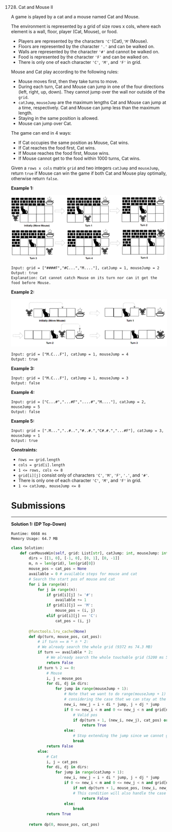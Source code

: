 1728. Cat and Mouse II

A game is played by a cat and a mouse named Cat and Mouse.

The environment is represented by a grid of size rows x cols, where each element is a wall, floor, player (Cat, Mouse), or food.

* Players are represented by the characters `'C'`(Cat),`'M'`(Mouse).
* Floors are represented by the character `'.'` and can be walked on.
* Walls are represented by the character `'#'` and cannot be walked on.
* Food is represented by the character `'F'` and can be walked on.
* There is only one of each character `'C'`, `'M'`, and `'F'` in grid.

Mouse and Cat play according to the following rules:

* Mouse moves first, then they take turns to move.
* During each turn, Cat and Mouse can jump in one of the four directions (left, right, up, down). They cannot jump over the wall nor outside of the `grid`.
* `catJump`, `mouseJump` are the maximum lengths Cat and Mouse can jump at a time, respectively. Cat and Mouse can jump less than the maximum length.
* Staying in the same position is allowed.
* Mouse can jump over Cat.

The game can end in 4 ways:

* If Cat occupies the same position as Mouse, Cat wins.
* If Cat reaches the food first, Cat wins.
* If Mouse reaches the food first, Mouse wins.
* If Mouse cannot get to the food within 1000 turns, Cat wins.

Given a `rows x cols` matrix `grid` and two integers `catJump` and `mouseJump`, return `true` if Mouse can win the game if both Cat and Mouse play optimally, otherwise return `false`.

 

**Example 1:**

![1728_sample_111_1955.png](img/1728_sample_111_1955.png)
```
Input: grid = ["####F","#C...","M...."], catJump = 1, mouseJump = 2
Output: true
Explanation: Cat cannot catch Mouse on its turn nor can it get the food before Mouse.
```

**Example 2:**

![1728_sample_2_1955.png](img/1728_sample_2_1955.png)
```
Input: grid = ["M.C...F"], catJump = 1, mouseJump = 4
Output: true
```

**Example 3:**
```
Input: grid = ["M.C...F"], catJump = 1, mouseJump = 3
Output: false
```

**Example 4:**
```
Input: grid = ["C...#","...#F","....#","M...."], catJump = 2, mouseJump = 5
Output: false
```

**Example 5:**
```
Input: grid = [".M...","..#..","#..#.","C#.#.","...#F"], catJump = 3, mouseJump = 1
Output: true
```

**Constraints:**

* r`ows == grid.length`
* `cols = grid[i].length`
* `1 <= rows, cols <= 8`
* `grid[i][j]` consist only of characters `'C'`, `'M'`, `'F'`, `'.'`, and `'#'`.
* There is only one of each character `'C'`, `'M'`, and `'F'` in grid.
* `1 <= catJump, mouseJump <= 8`

# Submissions
---
**Solution 1: (DP Top-Down)**
```
Runtime: 6668 ms
Memory Usage: 64.7 MB
```
```python
class Solution:
    def canMouseWin(self, grid: List[str], catJump: int, mouseJump: int) -> bool:
        dirs = [[1, 0], [-1, 0], [0, 1], [0, -1]]
        m, n = len(grid), len(grid[0])
        mouse_pos = cat_pos = None
        available = 0 # available steps for mouse and cat
        # Search the start pos of mouse and cat
        for i in range(m):
            for j in range(n):
                if grid[i][j] != '#':
                    available += 1
                if grid[i][j] == 'M':
                    mouse_pos = (i, j)
                elif grid[i][j] == 'C':
                    cat_pos = (i, j)

        @functools.lru_cache(None)
        def dp(turn, mouse_pos, cat_pos):
            # if turn == m * n * 2:
            # We already search the whole grid (9372 ms 74.3 MB)
            if turn == available * 2:
                # We already search the whole touchable grid (5200 ms 57.5 MB)
                return False
            if turn % 2 == 0:
                # Mouse
                i, j = mouse_pos
                for di, dj in dirs:
                    for jump in range(mouseJump + 1):
                        # Note that we want to do range(mouseJump + 1) instead of range(1, mouseJump + 1)
                        # considering the case that we can stay at the same postion for next turn.
                        new_i, new_j = i + di * jump, j + dj * jump
                        if 0 <= new_i < m and 0 <= new_j < n and grid[new_i][new_j] != '#':
                            # Valid pos
                            if dp(turn + 1, (new_i, new_j), cat_pos) or grid[new_i][new_j] == 'F':
                                return True
                        else:
                            # Stop extending the jump since we cannot go further
                            break
                return False
            else:
                # Cat
                i, j = cat_pos
                for di, dj in dirs:
                    for jump in range(catJump + 1):
                        new_i, new_j = i + di * jump, j + dj * jump
                        if 0 <= new_i < m and 0 <= new_j < n and grid[new_i][new_j] != '#':
                            if not dp(turn + 1, mouse_pos, (new_i, new_j)) or (new_i, new_j) == mouse_pos or grid[new_i][new_j] == 'F':
                            # This condition will also handle the case that the cat cannot jump through the mouse
                                return False
                        else:
                            break
                return True

        return dp(0, mouse_pos, cat_pos)
```